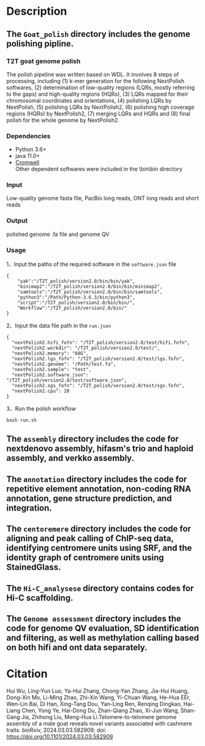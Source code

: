 # Description    
## The `Goat_polish` directory includes the genome polishing pipline.  
### T2T goat genome polish     
The polish pipeline was written based on WDL. It involves 8 steps of processing, including (1) k-mer generation for the following NextPolish softwares, (2) determination of low-quality regions (LQRs, mostly referring to the gaps) and high-quality regions (HQRs), (3) LQRs mapped for their chromosomal coordinates and orientations, (4) polishing LQRs by NextPolish, (5) polishing LQRs by NextPolish2, (6) polishing high coverage regions (HQRs) by NextPolish2, (7) merging LQRs and HQRs and (8) final polish for the whole genome by NextPolish2. 
### Dependencies    
* Python 3.6+
* java 11.0+
* [Cromwell](https://github.com/broadinstitute/cromwell)    
Other dependent softwares were included in the \bin\bin directory
### Input    
Low-quality genome fasta file, PacBio long reads, ONT long reads and short reads    
### Output    
polished genome .fa file and genome QV
### Usage    
1、Input the paths of the required software in the `software.json` file    
```
{
	"yak":"/T2T_polish/version2.0/bin/bin/yak",
	"minimap2":"/T2T_polish/version2.0/bin/bin/minimap2",
	"samtools":"/T2T_polish/version2.0/bin/bin/samtools",
	"python3":"/Path/Python-3.6.3/bin/python3",
	"script":"/T2T_polish/version2.0/bin/bin/",
	"Workflow":"/T2T_polish/version2.0/bin/"
}
```   
2、Input the data file path in the `run.json`
```
{
  "nextPolish2.hifi_fofn": "/T2T_polish/version2.0/test/hifi.fofn",
  "nextPolish2.workdir": "/T2T_polish/version2.0/test/",
  "nextPolish2.memory": "60G",
  "nextPolish2.lgs_fofn": "/T2T_polish/version2.0/test/lgs.fofn",
  "nextPolish2.genome": "/Path/test.fa",
  "nextPolish2.sample": "test",
  "nextPolish2.software_json": "/T2T_polish/version2.0/test/software.json",
  "nextPolish2.sgs_fofn": "/T2T_polish/version2.0/test/sgs.fofn",
  "nextPolish2.cpu": 20
}
```    
3、Run the polish workflow    
```
bash run.sh    
```

## The `assembly` directory includes the code for nextdenovo assembly, hifasm's trio and haploid assembly, and verkko assembly.   
## The `annotation` directory includes the code for repetitive element annotation, non-coding RNA annotation, gene structure prediction, and integration.    
## The `centoremere` directory includes the code for aligning and peak calling of ChIP-seq data, identifying centromere units using SRF, and the identity graph of centromere units using StainedGlass.
## The `Hi-C_analysese` directory contains codes for Hi-C scaffolding.    
## The `Genome assessment` directory includes the code for genome QV evaluation, SD identification and filtering, as well as methylation calling based on both hifi and ont data separately.


# Citation    
Hui Wu, Ling-Yun Luo, Ya-Hui Zhang, Chong-Yan Zhang, Jia-Hui Huang, Dong-Xin Mo, Li-Ming Zhao, Zhi-Xin Wang, Yi-Chuan Wang, He-Hua EEr, Wen-Lin Bai, Di Han, Xing-Tang Dou, Yan-Ling Ren, Renqing Dingkao, Hai-Liang Chen, Yong Ye, Hai-Dong Du, Zhan-Qiang Zhao, Xi-Jun Wang, Shan-Gang Jia, Zhihong Liu, Meng-Hua Li.Telomere-to-telomere genome assembly of a male goat reveals novel variants associated with cashmere traits. bioRxiv, 2024.03.03.582909; doi: https://doi.org/10.1101/2024.03.03.582909
